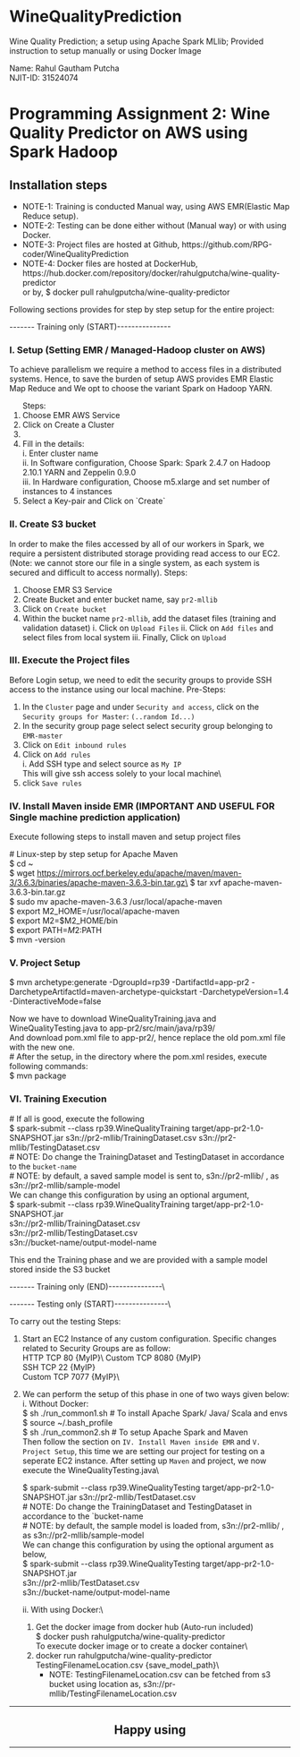 # WineQualityPrediction
Wine Quality Prediction; a setup using Apache Spark MLlib; Provided instruction to setup manually or using Docker Image

Name: Rahul Gautham Putcha\
NJIT-ID: 31524074
# Programming Assignment 2: Wine Quality Predictor on AWS using Spark Hadoop
## Installation steps
<ul>
<li>NOTE-1: Training is conducted Manual way, using AWS EMR(Elastic Map Reduce setup).</li>
<li>NOTE-2: Testing can be done either without (Manual way) or with using Docker.</li>
<li>NOTE-3: Project files are hosted at Github, https://github.com/RPG-coder/WineQualityPrediction</li>
<li>NOTE-4: Docker files are hosted at DockerHub, https://hub.docker.com/repository/docker/rahulgputcha/wine-quality-predictor</br>
        or by, $ docker pull rahulgputcha/wine-quality-predictor</li>
</ul>

Following sections provides for step by step setup for the entire project:

------- Training only (START)---------------
### I. Setup (Setting EMR / Managed-Hadoop cluster on AWS)
<p>To achieve parallelism we require a method to access files in a distributed systems. Hence, to save the burden of setup AWS provides EMR Elastic Map Reduce and We opt to choose the variant Spark on Hadoop YARN. </p>
<ol>Steps:
<li> Choose EMR AWS Service</li>
<li> Click on Create a Cluster<li>
<li> Fill in the details:<br/>
   i. Enter cluster name<br/>
   ii. In Software configuration, Choose Spark: Spark 2.4.7 on Hadoop 2.10.1 YARN and Zeppelin 0.9.0<br/>
   iii. In Hardware configuration, Choose m5.xlarge and set number of instances to 4 instances<br/>
</li>
<li> Select a Key-pair and Click on `Create`</li>
</ol>


### II. Create S3 bucket 
In order to make the files accessed by all of our workers in Spark, we require a persistent distributed storage providing read access to our EC2.
(Note: we cannot store our file in a single system, as each system is secured and difficult to access normally).
Steps:
1. Choose EMR S3 Service
2. Create Bucket and enter bucket name, say `pr2-mllib`
3. Click on `Create bucket`
4. Within the bucket name `pr2-mllib`, add the dataset files (training and validation dataset)
   i. Click on `Upload Files`
   ii. Click on `Add files` and select files from local system
   iii. Finally, Click on `Upload`
   
### III. Execute the Project files
Before Login setup, we need to edit the security groups to provide SSH access to the instance using our local machine.
Pre-Steps:
1. In the `Cluster` page and under `Security and access`, click on the `Security groups for Master`: `(..random Id...)`
2. In the security group page select select security group belonging to `EMR-master`
3. Click on `Edit inbound rules`
4. Click on `Add rules`\
   i. Add SSH type and select source as `My IP`\
   This will give ssh access solely to your local machine\
5. click `Save rules`

### IV. Install Maven inside EMR (IMPORTANT AND USEFUL FOR Single machine prediction application)
Execute following steps to install maven and setup project files

\# Linux-step by step setup for Apache Maven\
$ cd ~\
$ wget https://mirrors.ocf.berkeley.edu/apache/maven/maven-3/3.6.3/binaries/apache-maven-3.6.3-bin.tar.gz\
$ tar xvf apache-maven-3.6.3-bin.tar.gz\
$ sudo mv apache-maven-3.6.3  /usr/local/apache-maven\
$ export M2_HOME=/usr/local/apache-maven\
$ export M2=$M2_HOME/bin\
$ export PATH=$M2:$PATH\
$ mvn -version

### V. Project Setup
$ mvn archetype:generate -DgroupId=rp39 -DartifactId=app-pr2 -DarchetypeArtifactId=maven-archetype-quickstart -DarchetypeVersion=1.4 -DinteractiveMode=false

Now we have to download WineQualityTraining.java and WineQualityTesting.java to app-pr2/src/main/java/rp39/\
And download pom.xml file to app-pr2/, hence replace the old pom.xml file with the new one.\
\# After the setup, in the directory where the pom.xml resides, execute following commands:\
$ mvn package

### VI. Training Execution
\# If all is good, execute the following\
$ spark-submit --class rp39.WineQualityTraining target/app-pr2-1.0-SNAPSHOT.jar s3n://pr2-mllib/TrainingDataset.csv s3n://pr2-mllib/TestingDataset.csv\
\# NOTE: Do change the TrainingDataset and TestingDataset in accordance to the `bucket-name`\
\# NOTE: by default, a saved sample model is sent to, s3n://pr2-mllib/ , as s3n://pr2-mllib/sample-model\
We can change this configuration by using an optional argument,\
$ spark-submit --class rp39.WineQualityTraining target/app-pr2-1.0-SNAPSHOT.jar \
s3n://pr2-mllib/TrainingDataset.csv \
s3n://pr2-mllib/TestingDataset.csv \
s3n://bucket-name/output-model-name

This end the Training phase and we are provided with a sample model stored inside the S3 bucket

------- Training only (END)---------------\


------- Testing only (START)---------------\

To carry out the testing
Steps:
1. Start an EC2 Instance of any custom configuration. Specific changes related to Security Groups are as follow:\
   HTTP   TCP   80	{MyIP}\	
   Custom TCP   8080    {MyIP}\
   SSH    TCP   22	{MyIP}\
   Custom TCP	7077    {MyIP}\
2. We can perform the setup of this phase in one of two ways given below:\
   i. Without Docker:\
      $ sh ./run_common1.sh # To install Apache Spark/ Java/ Scala and envs\
      $ source ~/.bash_profile\
      $ sh ./run_common2.sh # To setup Apache Spark and Maven\
      Then follow the section on `IV. Install Maven inside EMR` and `V. Project Setup`, this time we are setting our project for testing on a\
      seperate EC2 instance. After setting up `Maven` and project, we now execute the WineQualityTesting.java\
      
      $ spark-submit --class rp39.WineQualityTesting target/app-pr2-1.0-SNAPSHOT.jar s3n://pr2-mllib/TestDataset.csv\
      \# NOTE: Do change the TrainingDataset and TestingDataset in accordance to the `bucket-name\
      \# NOTE: by default, the sample model is loaded from, s3n://pr2-mllib/ , as s3n://pr2-mllib/sample-model\
      We can change this configuration by using the optional argument as below,\
      $ spark-submit --class rp39.WineQualityTesting target/app-pr2-1.0-SNAPSHOT.jar \
      s3n://pr2-mllib/TestDataset.csv \
      s3n://bucket-name/output-model-name
      
   ii. With using Docker:\
   1. Get the docker image from docker hub (Auto-run included)\
   $ docker push rahulgputcha/wine-quality-predictor\
   To execute docker image or to create a docker container\
   2. docker run rahulgputcha/wine-quality-predictor TestingFilenameLocation.csv {save_model_path}\
      - NOTE: TestingFilenameLocation.csv can be fetched from s3 bucket using location as, s3n://pr-mllib/TestingFilenameLocation.csv
   
   
<hr/>
<h2 align=center>Happy using</h2>
<hr/>
